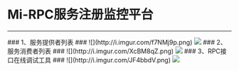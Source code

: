 # Mi-RPC服务注册监控平台 #
<hr/>
### 1、服务提供者列表 ###
![](http://i.imgur.com/f7NMj9p.png)
<img src="http://i.imgur.com/f7NMj9p.png"/>
### 2、服务消费者列表 ###
![](http://i.imgur.com/XcBM8qZ.png)
<img src="http://i.imgur.com/XcBM8qZ.png"/>
### 3、RPC接口在线调试工具 ###
![](http://i.imgur.com/JF4bbdV.png)
<img src="http://i.imgur.com/JF4bbdV.png"/>
